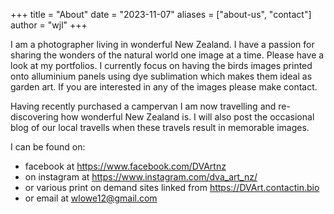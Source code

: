 +++
title = "About"
date = "2023-11-07"
aliases = ["about-us", "contact"]
author = "wjl"
+++

I am a photographer living in wonderful New Zealand.  I have a passion for sharing the wonders of the natural world one image at a time.
Please have a look at my portfolios. I currently focus on having the birds images printed onto alluminium panels using dye sublimation which makes them ideal as garden art.
If you are interested in any of the images please make contact.

Having recently purchased a campervan I am now travelling and re-discovering how wonderful New Zealand is.
I will also post the occasional blog of our local travells when these travels result in memorable images.

I can be found on: <br>
- facebook at https://www.facebook.com/DVArtnz<br>
- on instagram at https://www.instagram.com/dva_art_nz/<br>
- or various print on demand sites linked from https://DVArt.contactin.bio<br>
- or email at wlowe12@gmail.com
